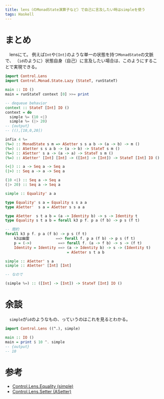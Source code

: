 ```yaml
---
title: lens（のMonadState演算子など）で自己に言及したい時はsimpleを使う
tags: Haskell
---
```

# まとめ
　lensにて。
例えば`Int`や`[Int]`のような単一の状態を持つ`MonadState`の文脈で、
（`id`のように）状態自身（自己）に言及したい場合は、このようにすることで実現できる。

```haskell
import Control.Lens
import Control.Monad.State.Lazy (StateT, runStateT)

main :: IO ()
main = runStateT context [0] >>= print

-- dequeue behavior
context :: StateT [Int] IO ()
context = do
  simple %= (10 <|)
  simple %= (|> 20)
-- {output}
-- ((),[10,0,20])
```

```haskell
infix 4 %=
(%=) :: MonadState s m => ASetter s s a b -> (a -> b) -> m ()
(%=) :: ASetter s s a b -> (a -> b) -> StateT s m ()
(%=) :: ASetter' s a -> (a -> a) -> StateT s m ()
(%=) :: ASetter' [Int] [Int] -> ([Int] -> [Int]) -> StateT [Int] IO ()

(<|) :: a -> Seq a -> Seq a
(|>) :: Seq a -> a -> Seq a

(10 <|) :: Seq a -> Seq a
(|> 20) :: Seq a -> Seq a

simple :: Equality' a a

type Equality' s a = Equality s s a a
type ASetter'  s a = ASetter s s a a

type ASetter  s t a b = (a -> Identity b) -> s -> Identity t
type Equality s t a b = forall k3 p f. p a (f b) -> p s (f t)

-- 簡約
forall k3 p f. p a (f b) -> p s (f t)
    k3は幽霊            ==> forall f. p a (f b) -> p s (f t)
    p = (->)            ==> forall f. (a -> f b) -> s -> (f t)
    Identity = Identity ==> (a -> Identity b) -> s -> (Identity t)
                            = ASetter s t a b

simple :: ASetter' s a
simple :: ASetter' [Int] [Int]

-- なので

(simple %=) :: ([Int] -> [Int]) -> StateT [Int] IO ()
```


# 余談
　`simple`が`id`のようなもの、っていうのはこれを見るとわかる。

```haskell
import Control.Lens ((^.), simple)

main :: IO ()
main = print $ 10 ^. simple
-- {output}
-- 10
```


# 参考

- [Control.Lens.Equality (simple)](https://www.stackage.org/haddock/lts-9.10/lens-4.15.4/Control-Lens-Equality.html#v:simple)
- [Control.Lens.Setter (ASetter)](https://www.stackage.org/haddock/lts-9.10/lens-4.15.4/Control-Lens-Setter.html#t:ASetter)
